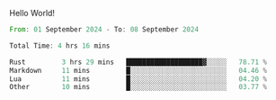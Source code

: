 Hello World!

<!--START_SECTION:waka-->

```rust
From: 01 September 2024 - To: 08 September 2024

Total Time: 4 hrs 16 mins

Rust         3 hrs 29 mins   ███████████████████▓░░░░░   78.71 %
Markdown     11 mins         █░░░░░░░░░░░░░░░░░░░░░░░░   04.46 %
Lua          11 mins         █░░░░░░░░░░░░░░░░░░░░░░░░   04.20 %
Other        10 mins         █░░░░░░░░░░░░░░░░░░░░░░░░   03.77 %
```

<!--END_SECTION:waka-->
